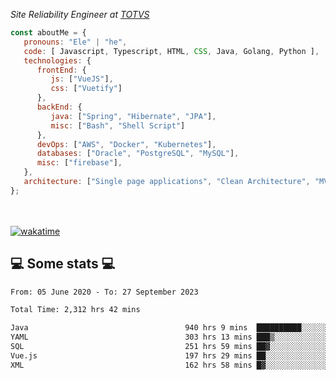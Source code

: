 <p><em>Site Reliability Engineer at <a href="https://www.totvs.com/">TOTVS</a></br>
</em></p>


```javascript
const aboutMe = {
   pronouns: "Ele" | "he",
   code: [ Javascript, Typescript, HTML, CSS, Java, Golang, Python ],
   technologies: {
      frontEnd: {
         js: ["VueJS"],
         css: ["Vuetify"]
      },
      backEnd: {
         java: ["Spring", "Hibernate", "JPA"],
         misc: ["Bash", "Shell Script"]
      },
      devOps: ["AWS", "Docker", "Kubernetes"],
      databases: ["Oracle", "PostgreSQL", "MySQL"],
      misc: ["firebase"],
   },
   architecture: ["Single page applications", "Clean Architecture", "MVC", "Microservices"],
};
```
</br></br>
[![wakatime](https://wakatime.com/badge/user/a3a8ed06-d304-4d6b-bc86-4adc418cdea7.svg)](https://wakatime.com/@a3a8ed06-d304-4d6b-bc86-4adc418cdea7)
<h2>💻 Some stats 💻</h2>

<!--START_SECTION:waka-->

```txt
From: 05 June 2020 - To: 27 September 2023

Total Time: 2,312 hrs 42 mins

Java                                   940 hrs 9 mins  ██████████░░░░░░░░░░░░░░░   40.65 %
YAML                                   303 hrs 13 mins ███▒░░░░░░░░░░░░░░░░░░░░░   13.11 %
SQL                                    251 hrs 59 mins ██▓░░░░░░░░░░░░░░░░░░░░░░   10.90 %
Vue.js                                 197 hrs 29 mins ██░░░░░░░░░░░░░░░░░░░░░░░   08.54 %
XML                                    162 hrs 58 mins █▓░░░░░░░░░░░░░░░░░░░░░░░   07.05 %
```

<!--END_SECTION:waka-->
